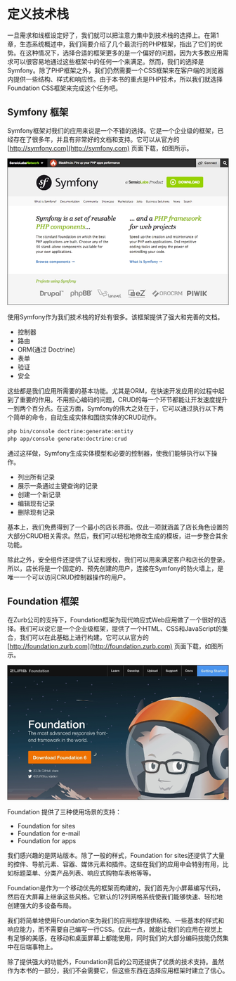 # 定义技术栈

一旦需求和线框设定好了，我们就可以把注意力集中到技术栈的选择上。在第1章，生态系统概述中，我们简要介绍了几个最流行的PHP框架，指出了它们的优势。在这种情况下，选择合适的框架更多的是一个偏好的问题，因为大多数应用需求可以很容易地通过这些框架中的任何一个来满足。然而，我们的选择是Symfony。除了PHP框架之外，我们仍然需要一个CSS框架来在客户端的浏览器内提供一些结构、样式和响应性。由于本书的重点是PHP技术，所以我们就选择Foundation CSS框架来完成这个任务吧。

## Symfony 框架

Symfony框架对我们的应用来说是一个不错的选择。它是一个企业级的框架，已经存在了很多年，并且有非常好的文档和支持。它可以从官方的[http://symfony.com](http://symfony.com) 页面下载，如图所示。

![](../../.gitbook/assets/image%20%28168%29.png)

使用Symfony作为我们技术栈的好处有很多。该框架提供了强大和完善的文档。

* 控制器 
* 路由 
* ORM\(通过 Doctrine\) 
* 表单 
* 验证 
* 安全

这些都是我们应用所需要的基本功能。尤其是ORM，在快速开发应用的过程中起到了重要的作用。不用担心编码的问题，CRUD的每一个环节都能让开发速度提升一到两个百分点。在这方面，Symfony的伟大之处在于，它可以通过执行以下两个简单的命令，自动生成实体和围绕实体的CRUD动作。

```bash
php bin/console doctrine:generate:entity
php app/console generate:doctrine:crud
```

通过这样做，Symfony生成实体模型和必要的控制器，使我们能够执行以下操作。

* 列出所有记录 
* 展示一条通过主键查询的记录 
* 创建一个新记录 
* 编辑现有记录 
* 删除现有记录

基本上，我们免费得到了一个最小的店长界面。仅此一项就涵盖了店长角色设置的大部分CRUD相关需求。然后，我们可以轻松地修改生成的模板，进一步整合其余功能。

除此之外，安全组件还提供了认证和授权，我们可以用来满足客户和店长的登录。所以，店长将是一个固定的、预先创建的用户，连接在Symfony的防火墙上，是唯一一个可以访问CRUD控制器操作的用户。

## Foundation 框架

在Zurb公司的支持下，Foundation框架为现代响应式Web应用做了一个很好的选择。我们可以说它是一个企业级框架，提供了一个HTML、CSS和JavaScript的集合，我们可以在此基础上进行构建。它可以从官方的[http://foundation.zurb.com](http://foundation.zurb.com) 页面下载，如图所示。

![](../../.gitbook/assets/image%20%28171%29.png)

Foundation 提供了三种使用场景的支持：

* Foundation for sites
* Foundation for e-mail
* Foundation for apps

我们感兴趣的是网站版本。除了一般的样式，Foundation for sites还提供了大量的控件、导航元素、容器、媒体元素和插件。这些在我们的应用中会特别有用，比如标题菜单、分类产品列表、响应式购物车表格等等。

Foundation是作为一个移动优先的框架而构建的，我们首先为小屏幕编写代码，然后在大屏幕上继承这些风格。它默认的12列网格系统使我们能够快速、轻松地创建强大的多设备布局。

我们将简单地使用Foundation来为我们的应用程序提供结构、一些基本的样式和响应能力，而不需要自己编写一行CSS。仅此一点，就能让我们的应用在视觉上有足够的美感，在移动和桌面屏幕上都能使用，同时我们的大部分编码技能仍然集中在后端事物上。

除了提供强大的功能外，Foundation背后的公司还提供了优质的技术支持。虽然作为本书的一部分，我们不会需要它，但这些东西在选择应用框架时建立了信心。

